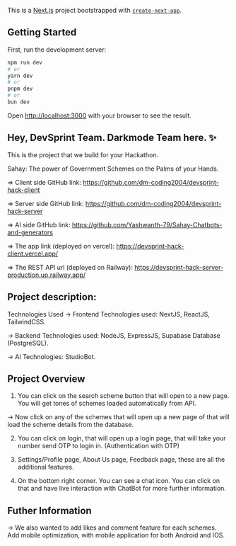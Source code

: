 This is a [Next.js](https://nextjs.org/) project bootstrapped with [`create-next-app`](https://github.com/vercel/next.js/tree/canary/packages/create-next-app).

## Getting Started

First, run the development server:

```bash
npm run dev
# or
yarn dev
# or
pnpm dev
# or
bun dev
```

Open [http://localhost:3000](http://localhost:3000) with your browser to see the result.

## Hey, DevSprint Team. Darkmode Team here. ✨

This is the project that we build for your Hackathon. 

Sahay: The power of Government Schemes on the Palms of your Hands. 

=> Client side GitHub link: 
https://github.com/dm-coding2004/devsprint-hack-client

=> Server side GitHub link: 
https://github.com/dm-coding2004/devsprint-hack-server

=> AI side GitHub link:
https://github.com/Yashwanth-79/Sahay-Chatbots-and-generators

=> The app link (deployed on vercel): 
https://devsprint-hack-client.vercel.app/

=> The REST API url (deployed on Railway): 
https://devsprint-hack-server-production.up.railway.app/


## Project description: 

Technologies Used
-> Frontend Technologies used: NextJS, ReactJS, TailwindCSS.

-> Backend Technologies used: NodeJS, ExpressJS, Supabase Database (PostgreSQL). 

-> AI Technologies: StudioBot. 


## Project Overview
1. You can click on the search scheme button that will open to a new page. You will get tones of schemes loaded automatically from API. 

-> Now click on any of the schemes that will open up a new page of that will load the scheme details from the database. 

2. You can click on login, that will open up a login page, that will take your number send OTP to login in. (Authentication with OTP)

3. Settings/Profile page, About Us page, Feedback page, these are all the additional features. 

4. On the bottom right corner. You can see a chat icon. You can click on that and have live interaction with ChatBot for more further information. 

## Futher Information 
-> We also wanted to add likes and comment feature for each schemes. Add mobile optimization, with mobile application for both Android and IOS.


